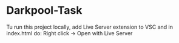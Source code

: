 # Darkpool-Task
Tu run this project locally, add Live Server extension to VSC and in index.html do: Right click -> Open with Live Server
